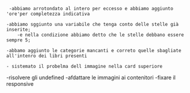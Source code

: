 <!-- ----i decimali sul tempo di lettura----- -->
     -abbiamo arrotondato al intero per eccesso e abbiamo aggiunto 'ore'per completezza indicativa 


<!-- -numero delle stelline  -->
    -abbiamo sggiunto una variabile che tenga conto delle stelle già inserite; 
        -e nella condizione abbiamo detto che le stelle debbano essere sempre 5;

<!-- -immagini superiori nelle card  -->
    -abbamo aggiunto le categorie mancanti e correto quelle sbagliate all'intenro dei libri presenti

    
<!-- -fixare la card centrale fila superiopre  -->
    - sistemato il probelma dell immagine nella card superiore
-risolvere gli undefined
-afdattare le immagini ai contenitori
-fixare il responsive
